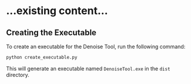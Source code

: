 # ...existing content...

## Creating the Executable

To create an executable for the Denoise Tool, run the following command:

```sh
python create_executable.py
```

This will generate an executable named `DenoiseTool.exe` in the `dist` directory.
